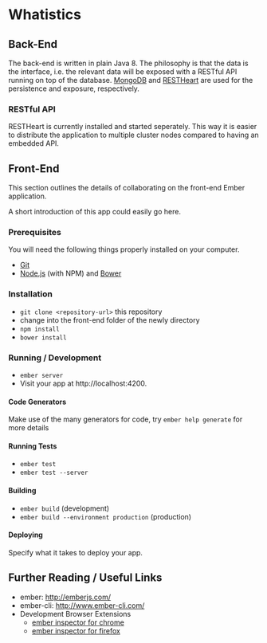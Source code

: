 # Whatistics

## Back-End

The back-end is written in plain Java 8. The philosophy is that the data is the interface, i.e. the relevant data will be exposed with a RESTful API running on top of the database. [MongoDB](https://www.mongodb.org/) and [RESTHeart](http://restheart.org/) are used for the persistence and exposure, respectively.

### RESTful API
RESTHeart is currently installed and started seperately. This way it is easier to distribute the application to multiple cluster nodes compared to having an embedded API.


## Front-End
This section outlines the details of collaborating on the front-end Ember application.

A short introduction of this app could easily go here.

### Prerequisites

You will need the following things properly installed on your computer.

* [Git](http://git-scm.com/)
* [Node.js](http://nodejs.org/) (with NPM) and [Bower](http://bower.io/)

### Installation

* `git clone <repository-url>` this repository
* change into the front-end folder of the newly directory
* `npm install`
* `bower install`

### Running / Development

* `ember server`
* Visit your app at http://localhost:4200.

#### Code Generators

Make use of the many generators for code, try `ember help generate` for more details

#### Running Tests

* `ember test`
* `ember test --server`

#### Building

* `ember build` (development)
* `ember build --environment production` (production)

#### Deploying

Specify what it takes to deploy your app.

## Further Reading / Useful Links

* ember: http://emberjs.com/
* ember-cli: http://www.ember-cli.com/
* Development Browser Extensions
  * [ember inspector for chrome](https://chrome.google.com/webstore/detail/ember-inspector/bmdblncegkenkacieihfhpjfppoconhi)
  * [ember inspector for firefox](https://addons.mozilla.org/en-US/firefox/addon/ember-inspector/)